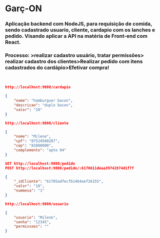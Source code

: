 # Garç-ON

<h3> Aplicação backend com NodeJS, para requisição de comida, sendo cadastrado usuario, cliente,
cardapio com os lanches e pedido. Visando aplicar a API na matéria de Front-end com React.</h3>
<h3>Processo:
>realizar cadastro usuário, tratar permissões> realizar cadastro dos clientes>Realizar pedido com itens cadastrados do cardápio>Efetivar compra!</h3>
<br>

```JSON
http://localhost:9000/cardapio

{
    "nome": "hamburguer bacon",
    "descricao": "duplo bacon",
    "valor": "20"
}

http://localhost:9000/cliente

{
    "nome": "Milene",
    "cpf": "07524560287",
    "cep": "83880000",
    "complemento": "apto 04"
}

GET http://localhost:9000/pedido
POST http://localhost:9000/pedido/:6170611deaa39742874d1f7f

{
    "_idCliente": "61705adfecfb1464aef26155",
    "valor": "10",
    "nummesa": "1"
}

http://localhost:9000/usuario

{
    "usuario": "Milene",
    "senha": "12345",
    "permissoes": ""
}